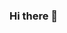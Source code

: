 ### Hi there 👋

<!--
**jcarroll0430/jcarroll0430** is a ✨ _special_ ✨ repository because its `README.md` (this file) appears on your GitHub profile.

Here are some ideas to get you started:

- 🔭 I’m currently working on ... becoming a software developer.
- 🌱 I’m currently learning ... at Tech Elevator.
- 👯 I’m looking to collaborate on ... as many things that I can.
- 🤔 I’m looking for help with ... figuring things out with coding.
- 💬 Ask me about ... my movie collection.
- 📫 How to reach me: ... carroll0430@gmail.com
- 😄 Pronouns: ... He/Him
- ⚡ Fun fact: ... I am related to Rob Roy MacGregor, the Scottish Robin Hood
-->
